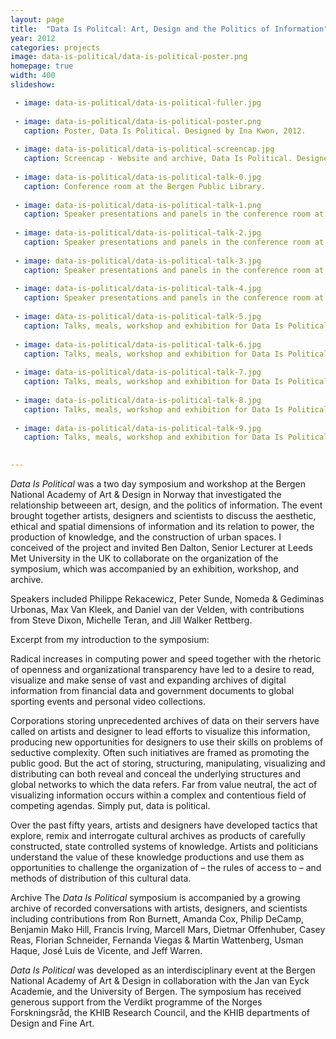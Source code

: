 ```yaml
---
layout: page
title:  "Data Is Politcal: Art, Design and the Politics of Information"
year: 2012
categories: projects
image: data-is-political/data-is-political-poster.png
homepage: true
width: 400
slideshow:

 - image: data-is-political/data-is-political-fuller.jpg
 
 - image: data-is-political/data-is-political-poster.png
   caption: Poster, Data Is Political. Designed by Ina Kwon, 2012.
   
 - image: data-is-political/data-is-political-screencap.jpg
   caption: Screencap - Website and archive, Data Is Political. Designed by Amber Frid-Jimenez, 2012. 
   
 - image: data-is-political/data-is-political-talk-0.jpg
   caption: Conference room at the Bergen Public Library.
   
 - image: data-is-political/data-is-political-talk-1.png
   caption: Speaker presentations and panels in the conference room at the Bergen Public Library.
   
 - image: data-is-political/data-is-political-talk-2.jpg
   caption: Speaker presentations and panels in the conference room at the Bergen Public Library.
   
 - image: data-is-political/data-is-political-talk-3.jpg
   caption: Speaker presentations and panels in the conference room at the Bergen Public Library.
   
 - image: data-is-political/data-is-political-talk-4.jpg
   caption: Speaker presentations and panels in the conference room at the Bergen Public Library.
   
 - image: data-is-political/data-is-political-talk-5.jpg
   caption: Talks, meals, workshop and exhibition for Data Is Political, 2012.
   
 - image: data-is-political/data-is-political-talk-6.jpg
   caption: Talks, meals, workshop and exhibition for Data Is Political, 2012.
   
 - image: data-is-political/data-is-political-talk-7.jpg
   caption: Talks, meals, workshop and exhibition for Data Is Political, 2012.
   
 - image: data-is-political/data-is-political-talk-8.jpg
   caption: Talks, meals, workshop and exhibition for Data Is Political, 2012.
   
 - image: data-is-political/data-is-political-talk-9.jpg
   caption: Talks, meals, workshop and exhibition for Data Is Political, 2012.

 
--- 
```



*Data Is Political* was a two day symposium and workshop at the Bergen National Academy of Art & Design in Norway that investigated the relationship betweeen art, design, and the politics of information. The event brought together artists, designers and scientists to discuss the aesthetic, ethical and spatial dimensions of information and its relation to power, the production of knowledge, and the construction of urban spaces.  I conceived of the project and invited Ben Dalton, Senior Lecturer at Leeds Met University in the UK to collaborate on the organization of the symposium, which was accompanied by an exhibition, workshop, and archive.  

Speakers included Philippe Rekacewicz, Peter Sunde, Nomeda & Gediminas Urbonas, Max Van Kleek, and Daniel van der Velden, with contributions from Steve Dixon, Michelle Teran, and Jill Walker Rettberg. 

Excerpt from my introduction to the symposium:
 
Radical increases in computing power and speed together with the rhetoric of openness and organizational transparency have led to a desire to read, visualize and make sense of vast and expanding archives of digital information from financial data and government documents to global sporting events and personal video collections.

Corporations storing unprecedented archives of data on their servers have called on artists and designer to lead efforts to visualize this information, producing new opportunities for designers to use their skills on problems of seductive complexity. Often such initiatives are framed as promoting the public good. But the act of storing, structuring, manipulating, visualizing and distributing can both reveal and conceal the underlying structures and global networks to which the data refers. Far from value neutral, the act of visualizing information occurs within a complex and contentious field of competing agendas. Simply put, data is political.

Over the past fifty years, artists and designers have developed tactics that explore, remix and interrogate cultural archives as products of carefully constructed, state controlled systems of knowledge. Artists and politicians understand the value of these knowledge productions and use them as opportunities to challenge the organization of – the rules of access to – and methods of distribution of this cultural data.

Archive
The *Data Is Political* symposium is accompanied by a growing archive of recorded conversations with artists, designers, and scientists including contributions from Ron Burnett, Amanda Cox, Philip DeCamp, Benjamin Mako Hill, Francis Irving, Marcell Mars, Dietmar Offenhuber, Casey Reas, Florian Schneider, Fernanda Viegas & Martin Wattenberg, Usman Haque, José Luis de Vicente, and Jeff Warren.

*Data Is Political* was developed as an interdisciplinary event at the Bergen National Academy of Art & Design in collaboration with the Jan van Eyck Academie, and the University of Bergen. The symposium has received generous support from the Verdikt programme of the Norges Forskningsråd, the KHIB Research Council, and the KHIB departments of Design and Fine Art. 
